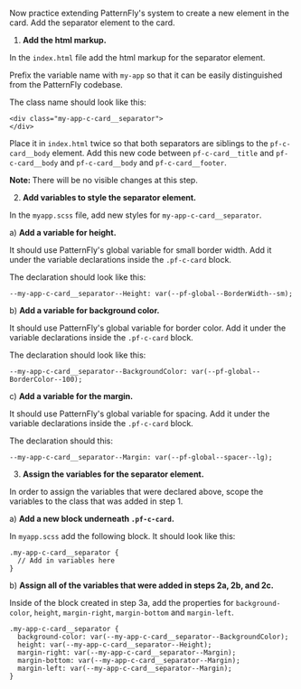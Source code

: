 Now practice extending PatternFly's system to create a new element in the card. Add the separator element to the card.
 
1) <strong>Add the html markup.</strong> 

In the `index.html` file add the html markup for the separator element.

Prefix the variable name with `my-app` so that it can be easily distinguished from the PatternFly codebase.

The class name should look like this:
 
```
<div class="my-app-c-card__separator">
</div>
```

Place it in `index.html` twice so that both separators are siblings to the `pf-c-card__body` element. Add this new code between `pf-c-card__title` and `pf-c-card__body` and `pf-c-card__body` and `pf-c-card__footer`.

<strong>Note: </strong>There will be no visible changes at this step.
 
2) <strong>Add variables to style the separator element.</strong>

In the `myapp.scss` file, add new styles for `my-app-c-card__separator`.

a) <strong>Add a variable for height.</strong>

It should use PatternFly's global variable for small border width. Add it under the variable declarations inside the `.pf-c-card` block.

The declaration should look like this:
 
```
--my-app-c-card__separator--Height: var(--pf-global--BorderWidth--sm);
```
 
b) <strong>Add a variable for background color.</strong> 

It should use PatternFly's global variable for border color. Add it under the variable declarations inside the `.pf-c-card` block.

The declaration should look like this:
 
```
--my-app-c-card__separator--BackgroundColor: var(--pf-global--BorderColor--100);
```
 
c) <strong>Add a variable for the margin.</strong> 

It should use PatternFly's global variable for spacing. Add it under the variable declarations inside the `.pf-c-card` block.

The declaration should this:
 
```
--my-app-c-card__separator--Margin: var(--pf-global--spacer--lg);
```
 
3) <strong>Assign the variables for the separator element.</strong>

In order to assign the variables that were declared above, scope the variables to the class that was added in step 1. 

a) <strong>Add a new block underneath `.pf-c-card`.</strong>

In `myapp.scss` add the following block. It should look like this:

```
.my-app-c-card__separator {
  // Add in variables here
}
```

b) <strong>Assign all of the variables that were added in steps 2a, 2b, and 2c.</strong>

Inside of the block created in step 3a, add the properties for `background-color`, `height`, `margin-right`, `margin-bottom` and `margin-left`.
 
```
.my-app-c-card__separator {
  background-color: var(--my-app-c-card__separator--BackgroundColor);
  height: var(--my-app-c-card__separator--Height);
  margin-right: var(--my-app-c-card__separator--Margin);
  margin-bottom: var(--my-app-c-card__separator--Margin);
  margin-left: var(--my-app-c-card__separator--Margin);
}
```

